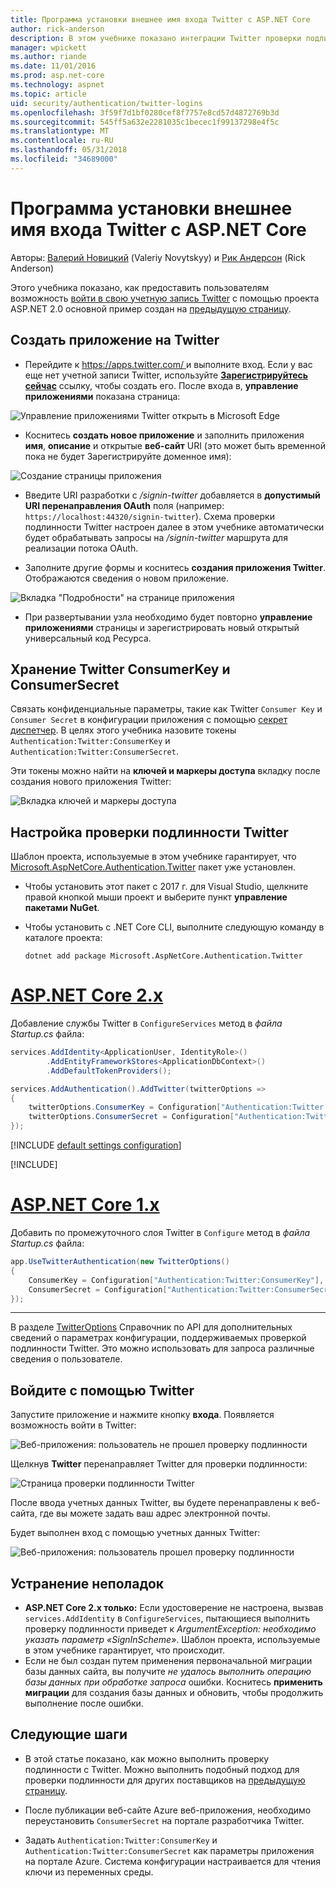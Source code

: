 ```yaml
---
title: Программа установки внешнее имя входа Twitter с ASP.NET Core
author: rick-anderson
description: В этом учебнике показано интеграции Twitter проверки подлинности учетной записи пользователя в существующее приложение ASP.NET Core.
manager: wpickett
ms.author: riande
ms.date: 11/01/2016
ms.prod: asp.net-core
ms.technology: aspnet
ms.topic: article
uid: security/authentication/twitter-logins
ms.openlocfilehash: 3f59f7d1bf0280cef8f7757e8cd57d4872769b3d
ms.sourcegitcommit: 545ff5a632e2281035c1becec1f99137298e4f5c
ms.translationtype: MT
ms.contentlocale: ru-RU
ms.lasthandoff: 05/31/2018
ms.locfileid: "34689000"
---
```

# <a name="twitter-external-login-setup-with-aspnet-core"></a>Программа установки внешнее имя входа Twitter с ASP.NET Core

Авторы: [Валерий Новицкий](https://github.com/01binary) (Valeriy Novytskyy) и [Рик Андерсон](https://twitter.com/RickAndMSFT) (Rick Anderson)

Этого учебника показано, как предоставить пользователям возможность [войти в свою учетную запись Twitter](https://dev.twitter.com/web/sign-in/desktop-browser) с помощью проекта ASP.NET 2.0 основной пример создан на [предыдущую страницу](xref:security/authentication/social/index).

## <a name="create-the-app-in-twitter"></a>Создать приложение на Twitter

* Перейдите к [ https://apps.twitter.com/ ](https://apps.twitter.com/) и выполните вход. Если у вас еще нет учетной записи Twitter, используйте **[Зарегистрируйтесь сейчас](https://twitter.com/signup)** ссылку, чтобы создать его. После входа в, **управление приложениями** показана страница:

![Управление приложениями Twitter открыть в Microsoft Edge](index/_static/TwitterAppManage.png)

* Коснитесь **создать новое приложение** и заполнить приложения **имя**, **описание** и открытые **веб-сайт** URI (это может быть временной пока не будет Зарегистрируйте доменное имя):

![Создание страницы приложения](index/_static/TwitterCreate.png)

* Введите URI разработки с */signin-twitter* добавляется в **допустимый URI перенаправления OAuth** поля (например: `https://localhost:44320/signin-twitter`). Схема проверки подлинности Twitter настроен далее в этом учебнике автоматически будет обрабатывать запросы на */signin-twitter* маршрута для реализации потока OAuth.

* Заполните другие формы и коснитесь **создания приложения Twitter**. Отображаются сведения о новом приложение.

![Вкладка "Подробности" на странице приложения](index/_static/TwitterAppDetails.png)

* При развертывании узла необходимо будет повторно **управление приложениями** страницы и зарегистрировать новый открытый универсальный код Ресурса.

## <a name="storing-twitter-consumerkey-and-consumersecret"></a>Хранение Twitter ConsumerKey и ConsumerSecret

Связать конфиденциальные параметры, такие как Twitter `Consumer Key` и `Consumer Secret` в конфигурации приложения с помощью [секрет диспетчер](xref:security/app-secrets). В целях этого учебника назовите токены `Authentication:Twitter:ConsumerKey` и `Authentication:Twitter:ConsumerSecret`.

Эти токены можно найти на **ключей и маркеры доступа** вкладку после создания нового приложения Twitter:

![Вкладка ключей и маркеры доступа](index/_static/TwitterKeys.png)

## <a name="configure-twitter-authentication"></a>Настройка проверки подлинности Twitter

Шаблон проекта, используемые в этом учебнике гарантирует, что [Microsoft.AspNetCore.Authentication.Twitter](https://www.nuget.org/packages/Microsoft.AspNetCore.Authentication.Twitter) пакет уже установлен.

* Чтобы установить этот пакет с 2017 г. для Visual Studio, щелкните правой кнопкой мыши проект и выберите пункт **управление пакетами NuGet**.
* Чтобы установить с .NET Core CLI, выполните следующую команду в каталоге проекта:

   `dotnet add package Microsoft.AspNetCore.Authentication.Twitter`

# <a name="aspnet-core-2xtabaspnetcore2x"></a>[ASP.NET Core 2.x](#tab/aspnetcore2x/)

Добавление службы Twitter в `ConfigureServices` метод в *файла Startup.cs* файла:

```csharp
services.AddIdentity<ApplicationUser, IdentityRole>()
        .AddEntityFrameworkStores<ApplicationDbContext>()
        .AddDefaultTokenProviders();

services.AddAuthentication().AddTwitter(twitterOptions =>
{
    twitterOptions.ConsumerKey = Configuration["Authentication:Twitter:ConsumerKey"];
    twitterOptions.ConsumerSecret = Configuration["Authentication:Twitter:ConsumerSecret"];
});
```

[!INCLUDE [default settings configuration](includes/default-settings.md)]

[!INCLUDE[](~/includes/chain-auth-providers.md)]

# <a name="aspnet-core-1xtabaspnetcore1x"></a>[ASP.NET Core 1.x](#tab/aspnetcore1x/)

Добавить по промежуточного слоя Twitter в `Configure` метод в *файла Startup.cs* файла:

```csharp
app.UseTwitterAuthentication(new TwitterOptions()
{
    ConsumerKey = Configuration["Authentication:Twitter:ConsumerKey"],
    ConsumerSecret = Configuration["Authentication:Twitter:ConsumerSecret"]
});
```

---

В разделе [TwitterOptions](/dotnet/api/microsoft.aspnetcore.builder.twitteroptions) Справочник по API для дополнительных сведений о параметрах конфигурации, поддерживаемых проверкой подлинности Twitter. Это можно использовать для запроса различные сведения о пользователе.

## <a name="sign-in-with-twitter"></a>Войдите с помощью Twitter

Запустите приложение и нажмите кнопку **входа**. Появляется возможность войти в Twitter:

![Веб-приложения: пользователь не прошел проверку подлинности](index/_static/DoneTwitter.png)

Щелкнув **Twitter** перенаправляет Twitter для проверки подлинности:

![Страница проверки подлинности Twitter](index/_static/TwitterLogin.png)

После ввода учетных данных Twitter, вы будете перенаправлены к веб-сайта, где вы можете задать ваш адрес электронной почты.

Будет выполнен вход с помощью учетных данных Twitter:

![Веб-приложения: пользователь прошел проверку подлинности](index/_static/Done.png)

## <a name="troubleshooting"></a>Устранение неполадок

* **ASP.NET Core 2.x только:** Если удостоверение не настроена, вызвав `services.AddIdentity` в `ConfigureServices`, пытающиеся выполнить проверку подлинности приведет к *ArgumentException: необходимо указать параметр «SignInScheme»*. Шаблон проекта, используемые в этом учебнике гарантирует, что происходит.
* Если не был создан путем применения первоначальной миграции базы данных сайта, вы получите *не удалось выполнить операцию базы данных при обработке запроса* ошибки. Коснитесь **применить миграции** для создания базы данных и обновить, чтобы продолжить выполнение после ошибки.

## <a name="next-steps"></a>Следующие шаги

* В этой статье показано, как можно выполнить проверку подлинности с Twitter. Можно выполнить подобный подход для проверки подлинности для других поставщиков на [предыдущую страницу](xref:security/authentication/social/index).

* После публикации веб-сайте Azure веб-приложения, необходимо переустановить `ConsumerSecret` на портале разработчика Twitter.

* Задать `Authentication:Twitter:ConsumerKey` и `Authentication:Twitter:ConsumerSecret` как параметры приложения на портале Azure. Система конфигурации настраивается для чтения ключи из переменных среды.
